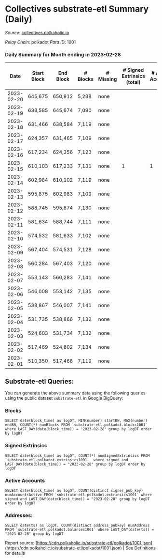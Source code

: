 # Collectives substrate-etl Summary (Daily)

_Source_: [collectives.polkaholic.io](https://collectives.polkaholic.io)

*Relay Chain*: polkadot
*Para ID*: 1001



### Daily Summary for Month ending in 2023-02-28


| Date | Start Block | End Block | # Blocks | # Missing | # Signed Extrinsics (total) | # Active Accounts | # Addresses with Balances | # Events | # Transfers | # XCM Transfers In | # XCM Transfers Out |
| ---- | ----------- | --------- | -------- | --------- | --------------------------- | ----------------- | ------------------------- | -------- | ----------- | ------------------ | ------------------- |
| 2023-02-20 | 645,675 | 650,912 | 5,238 | none  |  |  |  | 10,479 |   |   |   |
| 2023-02-19 | 638,585 | 645,674 | 7,090 | none  |  |  | 19 | 14,184 |   |   |   |
| 2023-02-18 | 631,466 | 638,584 | 7,119 | none  |  |  | 19 | 14,242 |   |   |   |
| 2023-02-17 | 624,357 | 631,465 | 7,109 | none  |  |  | 19 | 14,222 |   |   |   |
| 2023-02-16 | 617,234 | 624,356 | 7,123 | none  |  |  | 19 | 14,250 |   |   |   |
| 2023-02-15 | 610,103 | 617,233 | 7,131 | none  | 1 | 1 | 19 | 14,275 |   |   |   |
| 2023-02-14 | 602,984 | 610,102 | 7,119 | none  |  |  | 18 | 14,242 |   |   |   |
| 2023-02-13 | 595,875 | 602,983 | 7,109 | none  |  |  | 18 | 14,221 |   |   |   |
| 2023-02-12 | 588,745 | 595,874 | 7,130 | none  |  |  | 18 | 14,264 |   |   |   |
| 2023-02-11 | 581,634 | 588,744 | 7,111 | none  |  |  | 18 | 14,226 |   |   |   |
| 2023-02-10 | 574,532 | 581,633 | 7,102 | none  |  |  | 18 | 14,208 |   |   |   |
| 2023-02-09 | 567,404 | 574,531 | 7,128 | none  |  |  | 18 | 14,260 |   |   |   |
| 2023-02-08 | 560,284 | 567,403 | 7,120 | none  |  |  | 18 | 14,244 |   |   |   |
| 2023-02-07 | 553,143 | 560,283 | 7,141 | none  |  |  | 18 | 14,286 |   |   |   |
| 2023-02-06 | 546,008 | 553,142 | 7,135 | none  |  |  | 18 | 14,274 |   |   |   |
| 2023-02-05 | 538,867 | 546,007 | 7,141 | none  |  |  | 18 | 14,286 |   |   |   |
| 2023-02-04 | 531,735 | 538,866 | 7,132 | none  |  |  | 18 | 14,268 |   |   |   |
| 2023-02-03 | 524,603 | 531,734 | 7,132 | none  |  |  | 18 | 14,268 |   |   |   |
| 2023-02-02 | 517,469 | 524,602 | 7,134 | none  |  |  | 18 | 14,272 |   |   |   |
| 2023-02-01 | 510,350 | 517,468 | 7,119 | none  |  |  | 18 | 14,242 |   |   |   |

## Substrate-etl Queries:
You can generate the above summary data using the following queries using the public dataset `substrate-etl` in Google BigQuery:


### Blocks
```
SELECT date(block_time) as logDT, MIN(number) startBN, MAX(number) endBN, COUNT(*) numBlocks FROM `substrate-etl.polkadot.blocks1001`  where LAST_DAY(date(block_time)) = "2023-02-28" group by logDT order by logDT
```


### Signed Extrinsics
```
SELECT date(block_time) as logDT, COUNT(*) numSignedExtrinsics FROM `substrate-etl.polkadot.extrinsics1001`  where signed and LAST_DAY(date(block_time)) = "2023-02-28" group by logDT order by logDT
```


### Active Accounts
```
SELECT date(block_time) as logDT, COUNT(distinct signer_pub_key) numAccountsActive FROM `substrate-etl.polkadot.extrinsics1001` where signed and LAST_DAY(date(block_time)) = "2023-02-28" group by logDT order by logDT
```


### Addresses:
```
SELECT date(ts) as logDT, COUNT(distinct address_pubkey) numAddress FROM `substrate-etl.polkadot.balances1001` where LAST_DAY(date(ts)) = "2023-02-28" group by logDT
```



Report source: [https://cdn.polkaholic.io/substrate-etl/polkadot/1001.json](https://cdn.polkaholic.io/substrate-etl/polkadot/1001.json) | See [Definitions](/DEFINITIONS.md) for details

